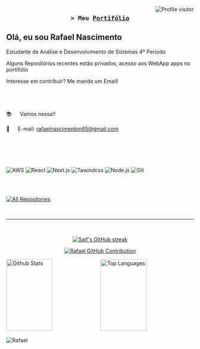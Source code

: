 <!--
<h2 align="center">
  Bem-Vindo!
  <img src="https://media.giphy.com/media/hvRJCLFzcasrR4ia7z/giphy.gif" width="28">
</h2>
-->

<!--
<p align="center">
  <a href="https://github.com/rafaelnascimentodevs"><img src="https://readme-typing-svg.herokuapp.com/?lines=Self%20Taught%20Programmer;Front%20End%20Developer;1.5%2B%20years%20of%20coding%20experience;Always%20learning%20new%20things&center=true&width=380&height=45"></a>
</p>

 -->

<a href="https://komarev.com/ghpvc/?username=alsiam">
  <img align="right" src="https://komarev.com/ghpvc/?username=rafaelnascimentodevs&label=Visitors&color=0e75b6&style=flat" alt="Profile visitor" />
</a>


<!-- Intro  -->
<h3 align="center">
        <samp>&gt; Meu 
                <b><a target="_blank" href="https://rafaelnascimentodev.onrender.com/">Portifólio</a></b>
        </samp>
</h3>


<p align="center"> 
  <samp>
   <h2>Olá, eu sou Rafael Nascimento</h2> 
   <p> Estudante de Análise e Desenvolvimento de Sistemas 4º Período</p>  
    <p>Alguns Repositórios recentes estão privados, acesso aos WebApp apps no portifólio</p>
    <p>Interesse em contribuir? Me mande um Email!</p>
  </samp>
</p>
<br/>

 # 
 
 :books: &emsp; Vamos nessa!! <br/><br/>
 📧 &emsp; E-mail: rafaelnascimenton65@gmail.com<br/><br/>

</p>

<br/>
<br/>

## 

![AWS](https://img.shields.io/badge/Amazon_AWS-FF9900?style=for-the-badge&logo=amazonaws&logoColor=white
)
![React](https://img.shields.io/badge/-ReactJs-61DAFB?logo=react&logoColor=white&style=for-the-badge)
![Next.js](https://img.shields.io/badge/next.js-000000?style=for-the-badge&logo=nextdotjs&logoColor=white)
![Tawindcss](https://img.shields.io/badge/Tailwind_CSS-grey?style=for-the-badge&logo=tailwind-css&logoColor=38B2AC)
![Node.js](https://img.shields.io/badge/node.js-339933?style=for-the-badge&logo=Node.js&logoColor=white)
![Git](https://img.shields.io/badge/Git-F05032?style=for-the-badge&logo=git&logoColor=white)

<br/>

##

<p align="left">
  <a href="https://github.com/rafaelnascimentodevs?tab=repositories" target="_blank"><img alt="All Repositories" title="All Repositories" src="https://img.shields.io/badge/-All%20Repos-2962FF?style=for-the-badge&logo=koding&logoColor=white"/></a>
</p>

<br/>
<hr/>
<br/>

<p align="center">
  <a href="https://github.com/rafaelnascimentodevs">
    <img src="https://github-readme-streak-stats.herokuapp.com/?user=rafaelnascimentodevs&theme=radical&border=7F3FBF&background=0D1117" alt="Saif's GitHub streak"/>
  </a>
</p>

<p align="center">
  <a href="https://github.com/rafaelnascimentodevs">
    <img src="https://github-profile-summary-cards.vercel.app/api/cards/profile-details?username=rafaelnascimentodevs&theme=radical" alt="Rafael GitHub Contribution"/>
  </a>
</p>

<a> 
    <a href="https://github.com/rafaelnascimentodevs"><img alt="Github Stats" src="https://denvercoder1-github-readme-stats.vercel.app/api?username=rafaelnascimentodevs&show_icons=true&count_private=true&theme=react&border_color=7F3FBF&bg_color=0D1117&title_color=F85D7F&icon_color=F8D866" height="192px" width="49.5%"/></a>
  <a href="https://github.com/rafaelnascimetodevs"><img alt="Top Languages" src="https://denvercoder1-github-readme-stats.vercel.app/api/top-langs/?username=rafaelnascimentodevs&langs_count=8&layout=compact&theme=react&border_color=7F3FBF&bg_color=0D1117&title_color=F85D7F&icon_color=F8D866" height="192px" width="49.5%"/></a>
  <br/>
</a>


![Rafael](https://github-readme-activity-graph.vercel.app/graph?username=rafaelnascimentodevs&custom_title=%20Rafael%20GitHub%20Activity%20Graph&bg_color=0D1117&color=7F3FBF&line=7F3FBF&point=7F3FBF&area_color=FFFFFF&title_color=FFFFFF&area=true)
